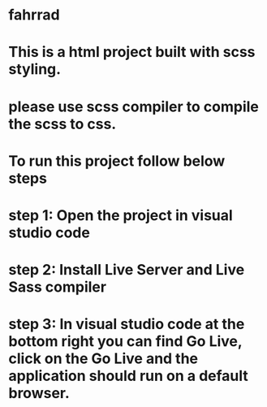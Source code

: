 # fahrrad

# This is a html project built with scss styling.
# please use scss compiler to compile the scss to css.

# To run this project follow below steps

# step 1: Open the project in visual studio code
# step 2: Install Live Server and Live Sass compiler
# step 3: In visual studio code at the bottom right you can find Go Live, click on the Go Live and the application should run on a default browser. 